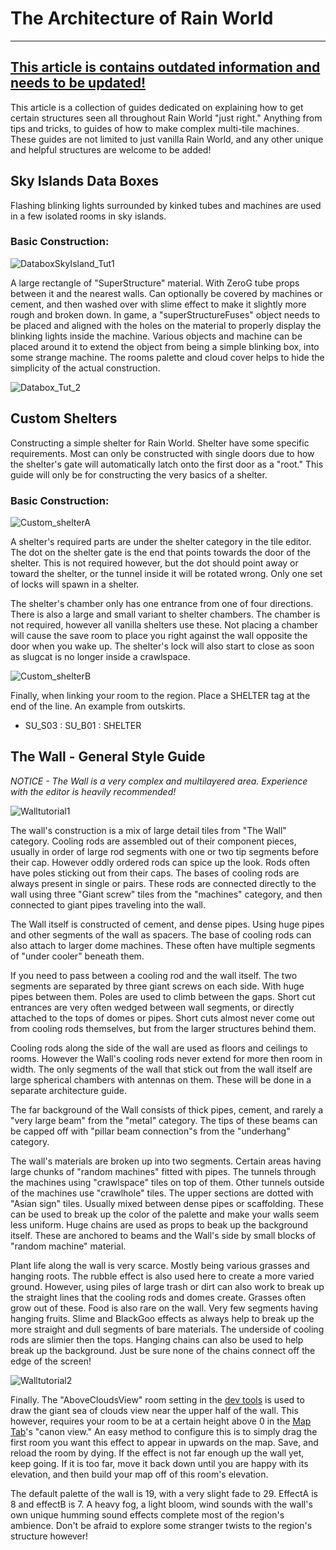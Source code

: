 # The Architecture of Rain World

---

## **<u>This article is contains outdated information and needs to be updated!</u>**

This article is a collection of guides dedicated on explaining how to get certain structures seen all throughout Rain World "just right." Anything from tips and tricks, to guides of how to make complex multi-tile machines. These guides are not limited to just vanilla Rain World, and any other unique and helpful structures are welcome to be added!

## Sky Islands Data Boxes



Flashing blinking lights surrounded by kinked tubes and machines are used in a few isolated rooms in sky islands.

### Basic Construction:

![DataboxSkyIsland_Tut1](../../assets/temp/DataboxSkyIsland_Tut1.png)

A large rectangle of "SuperStructure" material. With ZeroG tube props between it and the nearest walls. Can optionally be covered by machines or cement, and then washed over with slime effect to make it slightly more rough and broken down. In game, a "superStructureFuses" object needs to be placed and aligned with the holes on the material to properly display the blinking lights inside the machine. Various objects and machine can be placed around it to extend the object from being a simple blinking box, into some strange machine. The rooms palette and cloud cover helps to hide the simplicity of the actual construction.

![Databox_Tut_2](../../assets/temp/Databox_Tut_2.gif)

## Custom Shelters

Constructing a simple shelter for Rain World. Shelter have some specific requirements. Most can only be constructed with single doors due to how the shelter's gate will automatically latch onto the first door as a "root." This guide will only be for constructing the very basics of a shelter.

### Basic Construction:

![Custom_shelterA](../../assets/temp/Custom_shelterA.png)

A shelter's required parts are under the shelter category in the tile editor. The dot on the shelter gate is the end that points towards the door of the shelter. This is not required however, but the dot should point away or toward the shelter, or the tunnel inside it will be rotated wrong. Only one set of locks will spawn in a shelter.

The shelter's chamber only has one entrance from one of four directions. There is also a large and small variant to shelter chambers. The chamber is not required, however all vanilla shelters use these. Not placing a chamber will cause the save room to place you right against the wall opposite the door when you wake up. The shelter's lock will also start to close as soon as slugcat is no longer inside a crawlspace.

![Custom_shelterB](../../assets/temp/Custom_shelterB.png)

Finally, when linking your room to the region. Place a SHELTER tag at the end of the line. An example from outskirts.

- SU_S03 : SU_B01 : SHELTER

## The Wall - General Style Guide

*NOTICE - The Wall is a very complex and multilayered area. Experience with the editor is heavily recommended!*

![Walltutorial1](../../assets/temp/Walltutorial1.png)

The wall's construction is a mix of large detail tiles from "The Wall" category. Cooling rods are assembled out of their component pieces, usually in order of large rod segments with one or two tip segments before their cap. However oddly ordered rods can spice up the look. Rods often have poles sticking out from their caps. The bases of cooling rods are always present in single or pairs. These rods are connected directly to the wall using three "Giant screw" tiles from the "machines" category, and then connected to giant pipes traveling into the wall.

The Wall itself is constructed of cement, and dense pipes. Using huge pipes and other segments of the wall as spacers. The base of cooling rods can also attach to larger dome machines. These often have multiple segments of "under cooler" beneath them.

If you need to pass between a cooling rod and the wall itself. The two segments are separated by three giant screws on each side. With huge pipes between them. Poles are used to climb between the gaps. Short cut entrances are very often wedged between wall segments, or directly attached to the tops of domes or pipes. Short cuts almost never come out from cooling rods themselves, but from the larger structures behind them.

Cooling rods along the side of the wall are used as floors and ceilings to rooms. However the Wall's cooling rods never extend for more then room in width. The only segments of the wall that stick out from the wall itself are large spherical chambers with antennas on them. These will be done in a separate architecture guide.

The far background of the Wall consists of thick pipes, cement, and rarely a "very large beam" from the "metal" category. The tips of these beams can be capped off with "pillar beam connection"s from the "underhang" category.

The wall's materials are broken up into two segments. Certain areas having large chunks of "random machines" fitted with pipes. The tunnels through the machines using "crawlspace" tiles on top of them. Other tunnels outside of the machines use "crawlhole" tiles. The upper sections are dotted with "Asian sign" tiles. Usually mixed between dense pipes or scaffolding. These can be used to break up the color of the palette and make your walls seem less uniform. Huge chains are used as props to beak up the background itself. These are anchored to beams and the Wall's side by small blocks of "random machine" material.

Plant life along the wall is very scarce. Mostly being various grasses and hanging roots. The rubble effect is also used here to create a more varied ground. However, using piles of large trash or dirt can also work to break up the straight lines that the cooling rods and domes create. Grasses often grow out of these. Food is also rare on the wall. Very few segments having hanging fruits. Slime and BlackGoo effects as always help to break up the more straight and dull segments of bare materials. The underside of cooling rods are slimier then the tops. Hanging chains can also be used to help break up the background. Just be sure none of the chains connect off the edge of the screen!

![Walltutorial2](../../assets/temp/Walltutorial2.png)

Finally. The "AboveCloudsView" room setting in the [dev tools](https://rain-world-modding.fandom.com/wiki/Dev_Tools) is used to draw the giant sea of clouds view near the upper half of the wall. This however, requires your room to be at a certain height above 0 in the [Map Tab](https://rain-world-modding.fandom.com/wiki/Map_Tab)'s "canon view." An easy method to configure this is to simply drag the first room you want this effect to appear in upwards on the map. Save, and reload the room by dying. If the effect is not far enough up the wall yet, keep going. If it is too far, move it back down until you are happy with its elevation, and then build your map off of this room's elevation.

The default palette of the wall is 19, with a very slight fade to 29. EffectA is 8 and effectB is 7. A heavy fog, a light bloom, wind sounds with the wall's own unique humming sound effects complete most of the region's ambience. Don't be afraid to explore some stranger twists to the region's structure however!